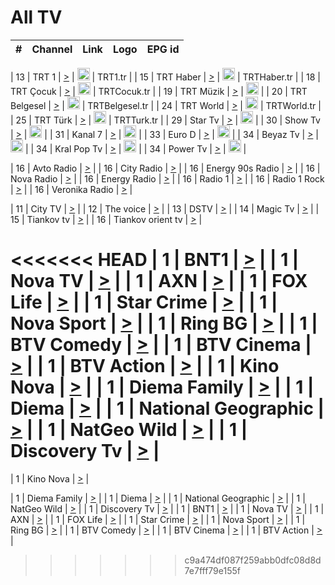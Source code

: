 <h1>All TV</h1>

| #   | Channel        | Link  | Logo | EPG id |
|:---:|:--------------:|:-----:|:----:|:------:|

| 13  | TRT 1            | [>](https://tv-trt1.medya.trt.com.tr/master.m3u8) | <img height="20" src="https://i.imgur.com/j786OLG.png"/> | TRT1.tr |
| 15  | TRT Haber        | [>](https://tv-trthaber.medya.trt.com.tr/master.m3u8) | <img height="20" src="https://i.imgur.com/OVfo8Ab.png"/> | TRTHaber.tr |
| 18  | TRT Çocuk        | [>](https://tv-trtcocuk.medya.trt.com.tr/master.m3u8) | <img height="20" src="https://i.imgur.com/QLFmD6d.png"/> | TRTCocuk.tr |
| 19  | TRT Müzik        | [>](https://tv-trtmuzik.medya.trt.com.tr/master.m3u8) | <img height="20" src="https://i.imgur.com/fIVFCEd.png"/> |
| 20  | TRT Belgesel     | [>](https://tv-trtbelgesel.medya.trt.com.tr/master.m3u8) | <img height="20" src="https://i.imgur.com/MGO87pe.png"/> | TRTBelgesel.tr |
| 24  | TRT World        | [>](https://tv-trtworld.medya.trt.com.tr/master.m3u8) | <img height="20" src="https://i.imgur.com/JEA2xpv.png"/> | TRTWorld.tr |
| 25  | TRT Türk         | [>](https://tv-trtturk.medya.trt.com.tr/master.m3u8) | <img height="20" src="https://i.imgur.com/OSTOQNw.png"/> | TRTTurk.tr |
| 29  | Star Tv   | [>](https://dogus-live.daioncdn.net/startv/startv_360p.m3u8) | <img height="20" src="https://i.imgur.com/IebUZx1.png"/> |
| 30  | Show Tv     | [>](https://ciner-live.daioncdn.net/showtv/showtv.m3u8) | <img height="20" src="https://i.imgur.com/IebUZx1.png"/> |
| 31  | Kanal 7     | [>](https://kanal7-live.daioncdn.net/kanal7/kanal7.m3u8) | <img height="20" src="https://i.imgur.com/IebUZx1.png"/> |
| 33  | Euro D    | [>](https://www.youtube.com/user/KanalD/live) | <img height="20" src="https://i.imgur.com/IebUZx1.png"/> |
| 34  | Beyaz Tv     | [>](https://beyaztv-live.daioncdn.net/beyaztv/beyaztv.m3u8) | <img height="20" src="https://i.imgur.com/IebUZx1.png"/> |
| 34  | Kral Pop Tv     | [>](https://www.youtube.com/watch?v=GuFTuKoXepw) | <img height="20" src="https://i.imgur.com/IebUZx1.png"/> |
| 34  | Power Tv     | [>](https://livetv.powerapp.com.tr/powerTV/powerhd.smil/chunklist.m3u8) | <img height="20" src="https://i.imgur.com/IebUZx1.png"/> |

| 16  | Avto Radio | [>](http://stream.metacast.eu/avtoradio.mp3.m3u) |
| 16  | City Radio | [>](http://stream.metacast.eu/city.aac.m3u) |
| 16  | Energy 90s Radio | [>](http://stream.metacast.eu/energy-90s.m3u) |
| 16  | Nova Radio | [>](http://stream.metacast.eu/nova.aac.m3u) |
| 16  | Energy Radio | [>](http://stream.metacast.eu/nrj.aac.m3u) |
| 16  | Radio 1 | [>](http://stream.metacast.eu/radio1.aac.m3u) |
| 16  | Radio 1 Rock | [>](http://stream.metacast.eu/radio1rock.aac.m3u) |
| 16  | Veronika Radio | [>](http://stream.metacast.eu/veronika.aac.m3u) |

| 11  | City TV | [>](https://tv.city.bg/play/tshls/citytv/index.m3u8) |
| 12  | The voice | [>](https://bss1.neterra.tv/thevoice/thevoice.m3u8) |
| 13  | DSTV | [>](http://46.249.95.140:8081/hls/data.m3u8) |
| 14  | Magic Tv | [>](https://bss1.neterra.tv/magictv/magictv.m3u8) |
| 15  | Tiankov tv | [>](https://streamer103.neterra.tv/tiankov-folk/live.m3u8) |
| 16  | Tiankov orient tv | [>](https://streamer103.neterra.tv/tiankov-orient/live.m3u8) |

<<<<<<< HEAD
| 1 | BNT1 | [>](https://ymkaya.xyz:44609/tv/bnt1/playlist.m3u8?wmsAuthSign=c2VydmVyX3RpbWU9Ni8zMC8yMDI1IDY6NDk6MDggUE0maGFzaF92YWx1ZT1xQmtwZU9lNHdTZFRpZmx3NDhSYnp3PT0mdmFsaWRtaW51dGVzPTYw) |
| 1 | Nova TV | [>](https://ymkaya.xyz:44609/tv/novatv/playlist.m3u8?wmsAuthSign=c2VydmVyX3RpbWU9Ni8zMC8yMDI1IDY6NDk6MTggUE0maGFzaF92YWx1ZT1TT1FpRktYbkNMZlZIZ3NuenZUWEFBPT0mdmFsaWRtaW51dGVzPTYw) |
| 1 | AXN | [>](https://ymkaya.xyz:44609/tv/axn/playlist.m3u8?wmsAuthSign=c2VydmVyX3RpbWU9Ni8zMC8yMDI1IDY6NDk6MzEgUE0maGFzaF92YWx1ZT1RMEpGcW15d2pOMnd5QU5wdTVHblR3PT0mdmFsaWRtaW51dGVzPTYw) |
| 1 | FOX Life | [>](https://ymkaya.xyz:44609/tv/foxlife/playlist.m3u8?wmsAuthSign=c2VydmVyX3RpbWU9Ni8zMC8yMDI1IDY6NDk6NDIgUE0maGFzaF92YWx1ZT1mamF3SjNsZU9wK1hSRkFLbjF3ZVBnPT0mdmFsaWRtaW51dGVzPTYw) |
| 1 | Star Crime | [>](https://ymkaya.xyz:44609/tv/foxcrime/playlist.m3u8?wmsAuthSign=c2VydmVyX3RpbWU9Ni8zMC8yMDI1IDY6NDk6NTIgUE0maGFzaF92YWx1ZT0rb2ZreFVlejA2ZnhkMnJBenFOVGRRPT0mdmFsaWRtaW51dGVzPTYw) |
| 1 | Nova Sport | [>](https://ymkaya.xyz:44609/tv/novasport/playlist.m3u8?wmsAuthSign=c2VydmVyX3RpbWU9Ni8zMC8yMDI1IDY6NTA6MDIgUE0maGFzaF92YWx1ZT1nbXhMbm9oeVdwWG9ZQmdOZ2VmK2dBPT0mdmFsaWRtaW51dGVzPTYw) |
| 1 | Ring BG | [>](https://ymkaya.xyz:44609/tv/ringbg/playlist.m3u8?wmsAuthSign=c2VydmVyX3RpbWU9Ni8zMC8yMDI1IDY6NTA6MTMgUE0maGFzaF92YWx1ZT1MKzV2alRUQUlIT1owR2IyOHFRRjVRPT0mdmFsaWRtaW51dGVzPTYw) |
| 1 | BTV Comedy | [>](https://ymkaya.xyz:44609/tv/btvcomedy/playlist.m3u8?wmsAuthSign=c2VydmVyX3RpbWU9Ni8zMC8yMDI1IDY6NTA6MjMgUE0maGFzaF92YWx1ZT00Mkg5M0xNMTNFL0k2dUZPOGtGdXB3PT0mdmFsaWRtaW51dGVzPTYw) |
| 1 | BTV Cinema | [>](https://ymkaya.xyz:44609/tv/btvcinema/playlist.m3u8?wmsAuthSign=c2VydmVyX3RpbWU9Ni8zMC8yMDI1IDY6NTA6MzMgUE0maGFzaF92YWx1ZT1UNTAwcGVLbUl2VjBSMGVaNUxKS2l3PT0mdmFsaWRtaW51dGVzPTYw) |
| 1 | BTV Action | [>](https://ymkaya.xyz:44609/tv/btvaction/playlist.m3u8?wmsAuthSign=c2VydmVyX3RpbWU9Ni8zMC8yMDI1IDY6NTA6NDMgUE0maGFzaF92YWx1ZT01aVAwZG5YUjhJdjZ5Z1JUaDJmeHR3PT0mdmFsaWRtaW51dGVzPTYw) |
| 1 | Kino Nova | [>](https://ymkaya.xyz:44609/tv/kinonova/playlist.m3u8?wmsAuthSign=c2VydmVyX3RpbWU9Ni8zMC8yMDI1IDY6NTA6NTQgUE0maGFzaF92YWx1ZT1uNkNCdURPTDV1QmNhQWIvUmhSeFhnPT0mdmFsaWRtaW51dGVzPTYw) |
| 1 | Diema Family | [>](https://ymkaya.xyz:44609/tv/diemafamily/playlist.m3u8?wmsAuthSign=c2VydmVyX3RpbWU9Ni8zMC8yMDI1IDY6NTE6MDQgUE0maGFzaF92YWx1ZT1jUWhybE0wSjYxQTc4NFhyZ1RHY2J3PT0mdmFsaWRtaW51dGVzPTYw) |
| 1 | Diema | [>](https://ymkaya.xyz:44609/tv/diema/playlist.m3u8?wmsAuthSign=c2VydmVyX3RpbWU9Ni8zMC8yMDI1IDY6NTE6MTQgUE0maGFzaF92YWx1ZT1WUWdQSkt2Q1NzMWV6Z1llM21INjhnPT0mdmFsaWRtaW51dGVzPTYw) |
| 1 | National Geographic | [>](https://ymkaya.xyz:44609/tv/natgeo/playlist.m3u8?wmsAuthSign=c2VydmVyX3RpbWU9Ni8zMC8yMDI1IDY6NTE6MjQgUE0maGFzaF92YWx1ZT10VXdBRzlxcHM3eTFzNTRLT091WEVBPT0mdmFsaWRtaW51dGVzPTYw) |
| 1 | NatGeo Wild | [>](https://ymkaya.xyz:44609/tv/natgeowild/playlist.m3u8?wmsAuthSign=c2VydmVyX3RpbWU9Ni8zMC8yMDI1IDY6NTE6MzUgUE0maGFzaF92YWx1ZT13YURDd1c2WGpienovSnZSUDVqWmtnPT0mdmFsaWRtaW51dGVzPTYw) |
| 1 | Discovery Tv | [>](https://ymkaya.xyz:44609/tv/discovery/playlist.m3u8?wmsAuthSign=c2VydmVyX3RpbWU9Ni8zMC8yMDI1IDY6NTE6NDUgUE0maGFzaF92YWx1ZT1wTXdjTkJMY3RhTE13TWwvUVNKdHJ3PT0mdmFsaWRtaW51dGVzPTYw) |
=======


| 1 | Kino Nova | [>](https://ymkaya.xyz:11336/tv/kinonova/playlist.m3u8?wmsAuthSign=c2VydmVyX3RpbWU9MS8yLzIwMjUgNDo0MDoyMCBBTSZoYXNoX3ZhbHVlPWlFS1FrWEtMMVRFM3l5YklUWUJQUHc9PSZ2YWxpZG1pbnV0ZXM9NjA=) |

| 1 | Diema Family | [>](https://ymkaya.xyz:11336/tv/diemafamily/playlist.m3u8?wmsAuthSign=c2VydmVyX3RpbWU9MS8yLzIwMjUgNDo0MDozMCBBTSZoYXNoX3ZhbHVlPUVUaTVKTldvZTF5WVVCM0YwL21kaXc9PSZ2YWxpZG1pbnV0ZXM9NjA=) |
| 1 | Diema | [>](https://ymkaya.xyz:11336/tv/diema/playlist.m3u8?wmsAuthSign=c2VydmVyX3RpbWU9MS8yLzIwMjUgNDo0MDo0MCBBTSZoYXNoX3ZhbHVlPVlYMWVJT2NuUjNpUTBsaytEUFFOS2c9PSZ2YWxpZG1pbnV0ZXM9NjA=) |
| 1 | National Geographic | [>](https://ymkaya.xyz:11336/tv/natgeo/playlist.m3u8?wmsAuthSign=c2VydmVyX3RpbWU9MS8yLzIwMjUgNDo0MTo0MSBBTSZoYXNoX3ZhbHVlPTJQTlVmcG5nYWx0M013eUhGRGxnd0E9PSZ2YWxpZG1pbnV0ZXM9NjA=) |
| 1 | NatGeo Wild | [>](https://ymkaya.xyz:11336/tv/natgeowild/playlist.m3u8?wmsAuthSign=c2VydmVyX3RpbWU9MS8yLzIwMjUgNDo0MTo1MSBBTSZoYXNoX3ZhbHVlPVl1OXZaTTliN0hGWEN3eDBYd1duNkE9PSZ2YWxpZG1pbnV0ZXM9NjA=) |
| 1 | Discovery Tv | [>](https://ymkaya.xyz:11336/tv/discovery/playlist.m3u8?wmsAuthSign=c2VydmVyX3RpbWU9MS8yLzIwMjUgNDo0MjowMSBBTSZoYXNoX3ZhbHVlPWtBQmdLNlY2RmQwWElzMVYzSDJyVkE9PSZ2YWxpZG1pbnV0ZXM9NjA=) |
| 1 | BNT1 | [>](https://ymkaya.xyz:11336/tv/bnt1/playlist.m3u8?wmsAuthSign=c2VydmVyX3RpbWU9MS8yLzIwMjUgNDozODozOCBBTSZoYXNoX3ZhbHVlPVVrMVlRQXpJWlhYeUh6ZFVpSC9NMUE9PSZ2YWxpZG1pbnV0ZXM9NjA=) |
| 1 | Nova TV | [>](https://ymkaya.xyz:11336/tv/novatv/playlist.m3u8?wmsAuthSign=c2VydmVyX3RpbWU9MS8yLzIwMjUgNDozODo0OCBBTSZoYXNoX3ZhbHVlPUVxQjh1a0ZzYkVGZU8zZDFGTzdreVE9PSZ2YWxpZG1pbnV0ZXM9NjA=) |
| 1 | AXN | [>](https://ymkaya.xyz:11336/tv/axn/playlist.m3u8?wmsAuthSign=c2VydmVyX3RpbWU9MS8yLzIwMjUgNDozODo1OCBBTSZoYXNoX3ZhbHVlPUpkWStGY1hkNXhaOVpPZ0thQ0FZL3c9PSZ2YWxpZG1pbnV0ZXM9NjA=) |
| 1 | FOX Life | [>](https://ymkaya.xyz:11336/tv/foxlife/playlist.m3u8?wmsAuthSign=c2VydmVyX3RpbWU9MS8yLzIwMjUgNDozOToxMCBBTSZoYXNoX3ZhbHVlPWt1ZDc1T3AzYlZDTjJnSy9TU0xJZlE9PSZ2YWxpZG1pbnV0ZXM9NjA=) |
| 1 | Star Crime | [>](https://ymkaya.xyz:11336/tv/foxcrime/playlist.m3u8?wmsAuthSign=c2VydmVyX3RpbWU9MS8yLzIwMjUgNDozOToyMCBBTSZoYXNoX3ZhbHVlPXIwVU45Nm9FR1l2enNkTG9TanBxbmc9PSZ2YWxpZG1pbnV0ZXM9NjA=) |
| 1 | Nova Sport | [>](https://ymkaya.xyz:11336/tv/novasport/playlist.m3u8?wmsAuthSign=c2VydmVyX3RpbWU9MS8yLzIwMjUgNDozOTozMCBBTSZoYXNoX3ZhbHVlPXlSZ0UxazVaM0xhSmc0NmR4T0c1T2c9PSZ2YWxpZG1pbnV0ZXM9NjA=) |
| 1 | Ring BG | [>](https://ymkaya.xyz:11336/tv/ringbg/playlist.m3u8?wmsAuthSign=c2VydmVyX3RpbWU9MS8yLzIwMjUgNDozOTo0MCBBTSZoYXNoX3ZhbHVlPTR4aUlFNHVUYWN4enY1WkVuOFZma2c9PSZ2YWxpZG1pbnV0ZXM9NjA=) |
| 1 | BTV Comedy | [>](https://ymkaya.xyz:11336/tv/btvcomedy/playlist.m3u8?wmsAuthSign=c2VydmVyX3RpbWU9MS8yLzIwMjUgNDozOTo1MCBBTSZoYXNoX3ZhbHVlPUtrMTJ2RHNTTUU1RFp1ZkVOdXFSK3c9PSZ2YWxpZG1pbnV0ZXM9NjA=) |
| 1 | BTV Cinema | [>](https://ymkaya.xyz:11336/tv/btvcinema/playlist.m3u8?wmsAuthSign=c2VydmVyX3RpbWU9MS8yLzIwMjUgNDozOTo1OSBBTSZoYXNoX3ZhbHVlPTZWcU9FZW56cG1NM1lrYy8xNE5NeHc9PSZ2YWxpZG1pbnV0ZXM9NjA=) |
| 1 | BTV Action | [>](https://ymkaya.xyz:11336/tv/btvaction/playlist.m3u8?wmsAuthSign=c2VydmVyX3RpbWU9MS8yLzIwMjUgNDo0MDoxMCBBTSZoYXNoX3ZhbHVlPUlDd0ErRkZVWThyMVZwR3c2REdGZ3c9PSZ2YWxpZG1pbnV0ZXM9NjA=) |
>>>>>>> c9a474df087f259abb0dfc08d8d7e7fff79e155f
